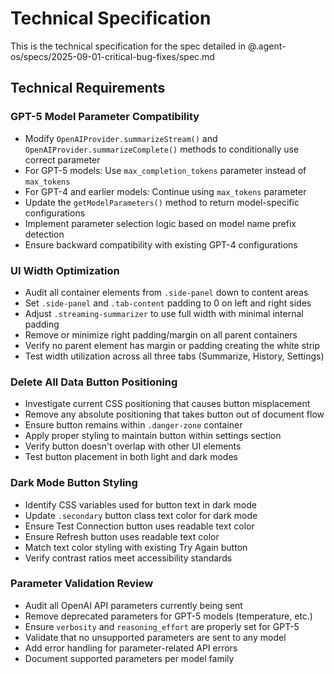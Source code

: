 # Technical Specification

This is the technical specification for the spec detailed in @.agent-os/specs/2025-09-01-critical-bug-fixes/spec.md

## Technical Requirements

### GPT-5 Model Parameter Compatibility

- Modify `OpenAIProvider.summarizeStream()` and `OpenAIProvider.summarizeComplete()` methods to conditionally use correct parameter
- For GPT-5 models: Use `max_completion_tokens` parameter instead of `max_tokens`
- For GPT-4 and earlier models: Continue using `max_tokens` parameter
- Update the `getModelParameters()` method to return model-specific configurations
- Implement parameter selection logic based on model name prefix detection
- Ensure backward compatibility with existing GPT-4 configurations

### UI Width Optimization

- Audit all container elements from `.side-panel` down to content areas
- Set `.side-panel` and `.tab-content` padding to 0 on left and right sides
- Adjust `.streaming-summarizer` to use full width with minimal internal padding
- Remove or minimize right padding/margin on all parent containers
- Verify no parent element has margin or padding creating the white strip
- Test width utilization across all three tabs (Summarize, History, Settings)

### Delete All Data Button Positioning

- Investigate current CSS positioning that causes button misplacement
- Remove any absolute positioning that takes button out of document flow
- Ensure button remains within `.danger-zone` container
- Apply proper styling to maintain button within settings section
- Verify button doesn't overlap with other UI elements
- Test button placement in both light and dark modes

### Dark Mode Button Styling

- Identify CSS variables used for button text in dark mode
- Update `.secondary` button class text color for dark mode
- Ensure Test Connection button uses readable text color
- Ensure Refresh button uses readable text color
- Match text color styling with existing Try Again button
- Verify contrast ratios meet accessibility standards

### Parameter Validation Review

- Audit all OpenAI API parameters currently being sent
- Remove deprecated parameters for GPT-5 models (temperature, etc.)
- Ensure `verbosity` and `reasoning_effort` are properly set for GPT-5
- Validate that no unsupported parameters are sent to any model
- Add error handling for parameter-related API errors
- Document supported parameters per model family
